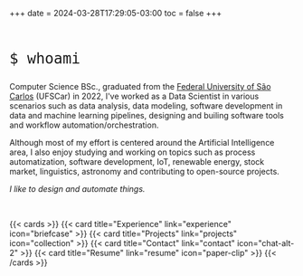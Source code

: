 +++
date = 2024-03-28T17:29:05-03:00
toc = false
+++

<br>

<p style="font-family: monospace; font-size: 26px">$ whoami</p>

Computer Science BSc., graduated from the [Federal University of São Carlos](https://www.ufscar.br/) (UFSCar) in 2022, I've worked as a Data Scientist in various scenarios such as data analysis, data modeling, software development in data and machine learning pipelines, designing and builing software tools and workflow automation/orchestration.

Although most of my effort is centered around the Artificial Intelligence area, I also enjoy studying and working on topics such as process automatization, software development, IoT, renewable energy, stock market, linguistics, astronomy and contributing to open-source projects.

*I like to design and automate things.*

<br>

{{< cards >}}
  {{< card title="Experience" link="experience" icon="briefcase" >}}
  {{< card title="Projects" link="projects" icon="collection" >}}
  {{< card title="Contact" link="contact" icon="chat-alt-2" >}}
  {{< card title="Resume" link="resume" icon="paper-clip" >}}
{{< /cards >}}
